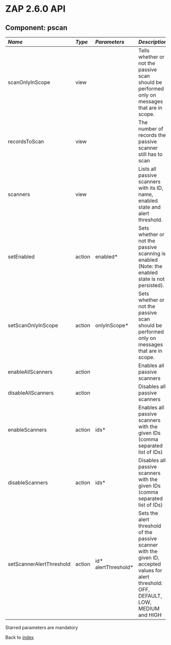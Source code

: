 # ZAP 2.6.0 API
## Component: pscan
| _Name_ | _Type_ | _Parameters_ | _Description_ |
|:-------|:-------|:-------------|:--------------|
| scanOnlyInScope| view |  | Tells whether or not the passive scan should be performed only on messages that are in scope. |
| recordsToScan| view |  | The number of records the passive scanner still has to scan |
| scanners| view |  | Lists all passive scanners with its ID, name, enabled state and alert threshold. |
| setEnabled| action | enabled*  | Sets whether or not the passive scanning is enabled (Note: the enabled state is not persisted). |
| setScanOnlyInScope| action | onlyInScope*  | Sets whether or not the passive scan should be performed only on messages that are in scope. |
| enableAllScanners| action |  | Enables all passive scanners |
| disableAllScanners| action |  | Disables all passive scanners |
| enableScanners| action | ids*  | Enables all passive scanners with the given IDs (comma separated list of IDs) |
| disableScanners| action | ids*  | Disables all passive scanners with the given IDs (comma separated list of IDs) |
| setScannerAlertThreshold| action | id* alertThreshold*  | Sets the alert threshold of the passive scanner with the given ID, accepted values for alert threshold: OFF, DEFAULT, LOW, MEDIUM and HIGH |

Starred parameters are mandatory

Back to [index](ApiGen_Index)

